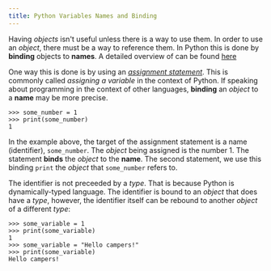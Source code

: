```yaml
---
title: Python Variables Names and Binding
---
```

Having _objects_ isn't useful unless there is a way to use them. In order to use an _object_, there must be a way to reference them. In Python this is done by **binding** objects to **names**. A detailed overview of can be found [here](https://docs.python.org/3/reference/executionmodel.html)

One way this is done is by using an [_assignment statement_](https://docs.python.org/3/reference/simple_stmts.html#assignment-statements). This is commonly called _assigning a variable_ in the context of Python. If speaking about programming in the context of other languages, **binding** an _object_ to a **name** may be more precise.

    >>> some_number = 1
    >>> print(some_number)
    1

In the example above, the target of the assignment statement is a name (identifier), `some_number`. The _object_ being assigned is the number 1\. The statement **binds** the _object_ to the **name**. The second statement, we use this binding `print` the _object_ that `some_number` refers to.

The identifier is not preceeded by a _type_. That is because Python is dynamically-typed language. The identifier is bound to an _object_ that does have a _type_, however, the identifier itself can be rebound to another _object_ of a different _type_:

    >>> some_variable = 1
    >>> print(some_variable)
    1
    >>> some_variable = "Hello campers!"
    >>> print(some_variable)
    Hello campers!